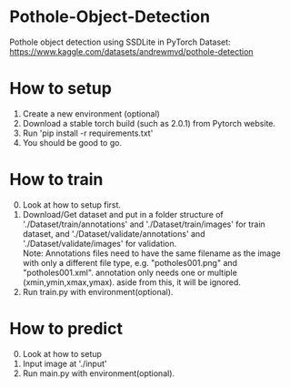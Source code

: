 # Pothole-Object-Detection
Pothole object detection using SSDLite in PyTorch
Dataset: https://www.kaggle.com/datasets/andrewmvd/pothole-detection

# How to setup
1. Create a new environment (optional)
2. Download a stable torch build (such as 2.0.1) from Pytorch website.
3. Run 'pip install -r requirements.txt'
4. You should be good to go.

# How to train
0. Look at how to setup first.
1. Download/Get dataset and put in a folder structure of './Dataset/train/annotations' and './Dataset/train/images' for train dataset, and './Dataset/validate/annotations' and './Dataset/validate/images' for validation.<br>
Note: Annotations files need to have the same filename as the image with only a different file type, e.g. "potholes001.png" and "potholes001.xml". annotation only needs one or multiple (xmin,ymin,xmax,ymax). aside from this, it will be ignored.
2. Run train.py with environment(optional).

# How to predict
0. Look at how to setup
1. Input image at './input'
2. Run main.py with environment(optional).
